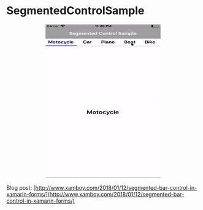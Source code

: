 # SegmentedControlSample

<p align="center">
<img src="https://github.com/CrossGeeks/SegmentedControlSample/blob/master/segmented-control.gif?raw=true" width="300" height="400" title="iOS"/>
</p>

Blog post: [http://www.xamboy.com/2018/01/12/segmented-bar-control-in-xamarin-forms/](http://www.xamboy.com/2018/01/12/segmented-bar-control-in-xamarin-forms/)
